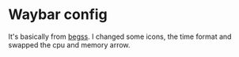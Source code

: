 # Waybar config

It's basically from [begss](https://github.com/Alexays/Waybar/wiki/Examples#begss-configuration). I changed some icons, the time format and swapped the cpu and memory arrow.
